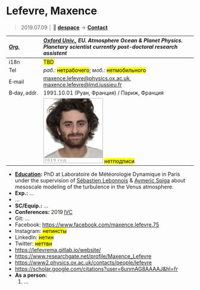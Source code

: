 # Lefevre, Maxence
> 2019.07.09 ┊ **🚀 [despace](index.md)** → **[Contact](contact.md)**

|*[Org.](contact.md)*|*[Oxford Univ.](oxford_univ.md), EU. Atmosphere Ocean & Planet Physics. Planetary scientist currently post-doctoral research assistent*|
|:--|:--|
|i18n| <mark>TBD</mark> |
|Tel|*раб.:* <mark>нетрабочего</mark>; *моб.:* <mark>нетмобильного</mark> |
|E‑mail| <maxence.lefevre@physics.ox.ac.uk>, <maxence.lefevre@lmd.jussieu.fr> |
|B‑day, addr.| 1991.10.01 (Руан, Франция) / Париж, Франция |
|| [![](f/contact/l/lefevre_001_photo_thumb.jpg)](f/contact/l/lefevre_001_photo.jpg) <mark>нетподписи</mark> |

   - **[Education](edu.md):** PhD at Laboratoire de Météorologie Dynamique in Paris under the supervision of [Sébastien Lebonnois](zz_lebonnois1.md) & [Aymeric Spiga](zz_spiga1.md) about mesoscale modeling of the turbulence in the Venus atmosphere.
   - **Exp.:** …
   - …
   - **SC/Equip.:** …
   - **Conferences:** 2019 [IVC](ivc_2019.md)
   - Git: …
   - Facebook: <https://www.facebook.com/maxence.lefevre.75>
   - Instagram: <mark>нетинсты</mark>
   - LinkedIn: <mark>нетин</mark>
   - Twitter: <mark>неттви</mark>
   - <https://lefevrema.gitlab.io/website/>
   - <https://www.researchgate.net/profile/Maxence_Lefevre>
   - <https://www2.physics.ox.ac.uk/contacts/people/lefevre>
   - <https://scholar.google.com/citations?user=6unmAG8AAAAJ&hl=fr>
   - **As a person:**
      1. …
